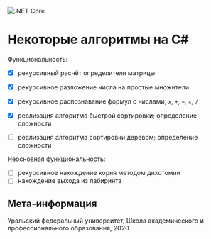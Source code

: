![.NET Core](https://github.com/dimon4ezzz/algorithms/workflows/.NET%20Core/badge.svg?event=push)
# Некоторые алгоритмы на C#

Функциональность:
- [x] рекурсивный расчёт определителя матрицы
- [x] рекурсивное разложение числа на простые множители
- [x] рекурсивное распознавание формул с числами, `x`, `+`, `−`, `×`, `/`

- [x] реализация алгоритма быстрой сортировки; определение сложности
- [ ] реализация алгоритма сортировки деревом; определение сложности

Неосновная функциональность:
- [ ] рекурсивное нахождение корня методом дихотомии
- [ ] нахождение выхода из лабиринта

## Мета-информация
Уральский федеральный университет, Школа академического и профессионального образования, 2020
